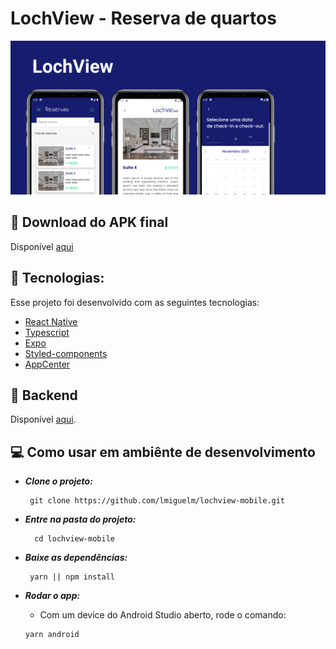 # LochView - Reserva de quartos

![lochview](assets/banner.png)

## 🔽 Download do APK final

Disponível [aqui](https://github.com/lmiguelm/lochview-mobile/blob/master/dist/LochView.apk)

## 🚀 Tecnologias:

Esse projeto foi desenvolvido com as seguintes tecnologias:

- [React Native](https://reactnative.dev/)
- [Typescript](https://www.typescriptlang.org)
- [Expo](https://expo.io/)
- [Styled-components](https://https://styled-components.com/)
- [AppCenter](https://appcenter.ms)

## 💾 Backend

Disponível [aqui](https://github.com/gabrielstyce/lochview-nestjs-api).

## 💻 Como usar em ambiênte de desenvolvimento

- **_Clone o projeto:_** <br>

  ```
   git clone https://github.com/lmiguelm/lochview-mobile.git
  ```

- **_Entre na pasta do projeto:_** <br>

  ```
    cd lochview-mobile
  ```

- **_Baixe as dependências:_** <br>

  ```
   yarn || npm install
  ```

- **_Rodar o app:_** <br>
  - Com um device do Android Studio aberto, rode o comando:
  ```
  yarn android
  ```
